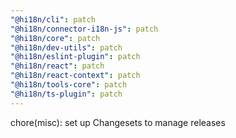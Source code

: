 ```yaml
---
"@hi18n/cli": patch
"@hi18n/connector-i18n-js": patch
"@hi18n/core": patch
"@hi18n/dev-utils": patch
"@hi18n/eslint-plugin": patch
"@hi18n/react": patch
"@hi18n/react-context": patch
"@hi18n/tools-core": patch
"@hi18n/ts-plugin": patch
---
```


chore(misc): set up Changesets to manage releases
